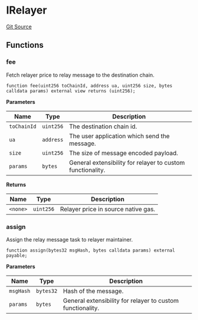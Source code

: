 # IRelayer
[Git Source](https://github.com/darwinia-network/ORMP/blob/5d245763e88118b1bc6b2cfd18dc541a2fe3481d/src/interfaces/IRelayer.sol)


## Functions
### fee

Fetch relayer price to relay message to the destination chain.


```solidity
function fee(uint256 toChainId, address ua, uint256 size, bytes calldata params) external view returns (uint256);
```
**Parameters**

|Name|Type|Description|
|----|----|-----------|
|`toChainId`|`uint256`|The destination chain id.|
|`ua`|`address`|The user application which send the message.|
|`size`|`uint256`|The size of message encoded payload.|
|`params`|`bytes`|General extensibility for relayer to custom functionality.|

**Returns**

|Name|Type|Description|
|----|----|-----------|
|`<none>`|`uint256`|Relayer price in source native gas.|


### assign

Assign the relay message task to relayer maintainer.


```solidity
function assign(bytes32 msgHash, bytes calldata params) external payable;
```
**Parameters**

|Name|Type|Description|
|----|----|-----------|
|`msgHash`|`bytes32`|Hash of the message.|
|`params`|`bytes`|General extensibility for relayer to custom functionality.|


